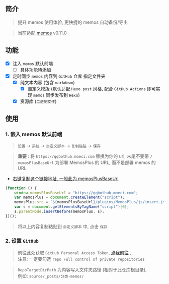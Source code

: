 

## 简介

> 提升 memos 使用体验, 更快捷的 memos 自动备份/导出



> 当前适配 [memos](https://usememos.com/) v0.11.0


## 功能


- [x] 注入 `memos` 默认前端
  - [ ] 具体功能待添加 
- [x] 定时同步 `memos` 内容到 `GitHub` 仓库 指定文件夹
  - [x] 纯文本内容 (包含 `markdown`)
    - [x] 自定义模版 (默认适配 `Hexo post` 风格, 配合 `GitHub Actions` 即可实现 `memos` 同步发布到 `Hexo`)  
  - [x] 资源库 (`二进制文件`)

## 使用

### 1. 嵌入 memos 默认前端

> `设置` -> `系统` -> `自定义脚本` -> `复制粘贴` -> `保存`

> **重要** : 将 `https://qqbothub.moeci.com` 替换为你的 url, 末尾不要带 `/`     
> `memosPlusBaseUrl` 为部署 MemosPlus 的 URL, 而不是部署 memos 的 URL

- [右键复制这个链接地址, 一般此为 memosPlusBaseUrl](/)

```javascript
(function () {
    window.memosPlusBaseUrl = "https://qqbothub.moeci.com";
    var memosPlus = document.createElement("script");
    memosPlus.src = `${memosPlusBaseUrl}/plugins/MemosPlus/js/insert.js`;
    var s = document.getElementsByTagName("script")[0];
    s.parentNode.insertBefore(memosPlus, s);
})();
```

> 将以上内容复制粘贴到 `自定义脚本` 中, 点击 `保存`


### 2. 设置 `GitHub`

> 前往此处获取 `GitHub Personal Access Token`, [点我前往](https://github.com/settings/tokens/new) ,       
> 注意: 一定要勾选 `repo Full control of private repositories`

> `RepoTargetDirPath` 为内容写入文件夹路径 (相对于此仓库根目录),      
> 例如: `source/_posts/分类-memos/`




<!-- Matomo Image Tracker-->
<img referrerpolicy="no-referrer-when-downgrade" src="https://matomo.moeci.com/matomo.php?idsite=2&amp;rec=1&amp;action_name=Plugins.MemosPlus-v0.1.10.README" style="border:0" alt="" />
<!-- 
### 其它

> `设置` 中 `SecondsPeriod` 为 `定时周期`: 单位为 `秒`


<!-- ## 临时 -->


<!-- https://memos.moeci.com/o/r/1/500440a7-04c2-4feb-a76b-e7fada60e7c7.jpg -->


<!-- https://memos.moeci.com/api/memo?rowStatus=NORMAL&offset=20&limit=20 -->


